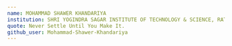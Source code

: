 ```yaml
---
name: MOHAMMAD SHAWER KHANDARIYA
institution: SHRI YOGINDRA SAGAR INSTITUTE OF TECHNOLOGY & SCIENCE, RATLAM 🚩
quote: Never Settle Until You Make It.
github_user: Mohammad-Shawer-Khandariya
---
```

